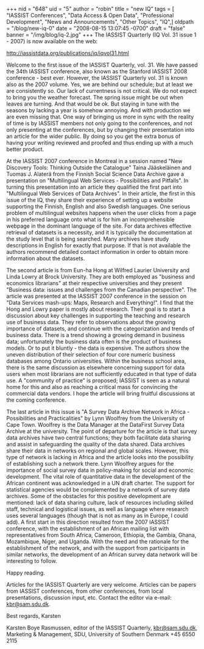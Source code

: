 +++
nid = "648"
uid = "5"
author = "robin"
title = "new IQ"
tags = [ "IASSIST Conferences", "Data Access & Open Data", "Professional Development", "News and Announcements", "Other Topics", "IQ",]
oldpath = "/blog/new-iq-0"
date = "2008-08-15 13:07:45 -0700"
draft = "false"
banner = "/img/blog/iq-2.jpg"
+++
The IASSIST Quarterly (IQ Vol. 31 issue 1 - 2007) is now available on
the web:

<http://iassistdata.org/publications/iq/iqvol31.html>

Welcome to the first issue of the IASSIST Quarterly, vol. 31. We have
passed the 34th IASSIST conference, also known as the Stanford IASSIST
2008 conference - best ever. However, the IASSIST Quarterly vol. 31 is
known also as the 2007 volume. Yes, we are behind our schedule; but at
least we are consistently so. Our lack of currentness is not critical.
We do not expect to bring you the weather forecast. The spring issue
might be out when leaves are turning. And that would be ok. But staying
in tune with the seasons by lacking a year is somehow annoying. And with
production we are even missing that. One way of bringing us more in sync
with the reality of time is by IASSIST members not only going to the
conferences, and not only presenting at the conferences, but by changing
their presentation into an article for the wider public. By doing so you
get the extra bonus of having your writing reviewed and proofed and thus
ending up with a much better product.

At the IASSIST 2007 conference in Montreal in a session named "New
Discovery Tools: Thinking Outside the Catalogue" Taina Jääskeläinen and
Tuomas J. Alaterä from the Finnish Social Science Data Archive gave a
presentation on "Multilingual Web Services - Possibilities and
Pitfalls". In turning this presentation into an article they qualified
the first part into "Multilingual Web Services of Data Archives". In
their article, the first in this issue of the IQ, they share their
experience of setting up a website supporting the Finnish, English and
also Swedish languages. One serious problem of multilingual websites
happens when the user clicks from a page in his preferred language onto
what is for him an incomprehensible webpage in the dominant language of
the site. For data archives effective retrieval of datasets is a
necessity, and it is typically the documentation at the study level that
is being searched. Many archives have study descriptions in English for
exactly that purpose. If that is not available the authors recommend
detailed contact information in order to obtain more information about
the datasets.

The second article is from Eun-ha Hong at Wilfred Laurier University and
Linda Lowry at Brock University. They are both employed as "business
and economics librarians" at their respective universities and they
present "Business data: issues and challenges from the Canadian
perspective". The article was presented at the IASSIST 2007 conference
in the session on "Data Services mash-ups: Maps, Research and
Everything!". I find that the Hong and Lowry paper is mostly about
research. Their goal is to start a discussion about key challenges in
supporting the teaching and research use of business data. They refer to
observations about the growing importance of datasets, and continue with
the categorization and trends of business data. There is a trend showing
a growing demand in business data; unfortunately the business data often
is the product of business models. Or to put it bluntly - the data is
expensive. The authors show the uneven distribution of their selection
of four core numeric business databases among Ontario universities.
Within the business school area, there is the same discussion as
elsewhere concerning support for data users when most librarians are not
sufficiently educated in that type of data use. A "community of
practice" is proposed; IASSIST is seen as a natural home for this and
also as reaching a critical mass for convincing the commercial data
vendors. I hope the article will bring fruitful discussions at the
coming conference.

The last article in this issue is "A Survey Data Archive Network in
Africa - Possibilities and Practicalities" by Lynn Woolfrey from the
University of Cape Town. Woolfrey is the Data Manager at the DataFirst
Survey Data Archive at the university. The point of departure for the
article is that survey data archives have two central functions; they
both facilitate data sharing and assist in safeguarding the quality of
the data shared. Data archives share their data in networks on regional
and global scales. However, this type of network is lacking in Africa
and the article looks into the possibility of establishing such a
network there. Lynn Woolfrey argues for the importance of social survey
data in policy-making for social and economic development. The vital
role of quantitative data in the development of the African continent
was acknowledged in a UN draft charter. The support for statistical
agencies would be complemented by a network of survey data archives.
Some of the obstacles for this positive development are mentioned: lack
of data sharing culture, lack of resources including skilled staff,
technical and logistical issues, as well as language where research uses
several languages (though that is not as many as in Europe, I could
add). A first start in this direction resulted from the 2007 IASSIST
conference, with the establishment of an African mailing list with
representatives from South Africa, Cameroon, Ethiopia, the Gambia,
Ghana, Mozambique, Niger, and Uganda. With the need and the rationale
for the establishment of the network, and with the support from
participants in similar networks, the development of an African survey
data network will be interesting to follow.

Happy reading.

Articles for the IASSIST Quarterly are very welcome. Articles can be
papers from IASSIST conferences, from other conferences, from local
presentations, discussion input, etc. Contact the editor via e-mail:
kbr@sam.sdu.dk.

Best regards, Karsten

Karsten Boye Rasmussen, editor of the IASSIST Quarterly,
kbr@sam.sdu.dk, Marketing & Management, SDU, University of Southern
Denmark +45 6550 2115
